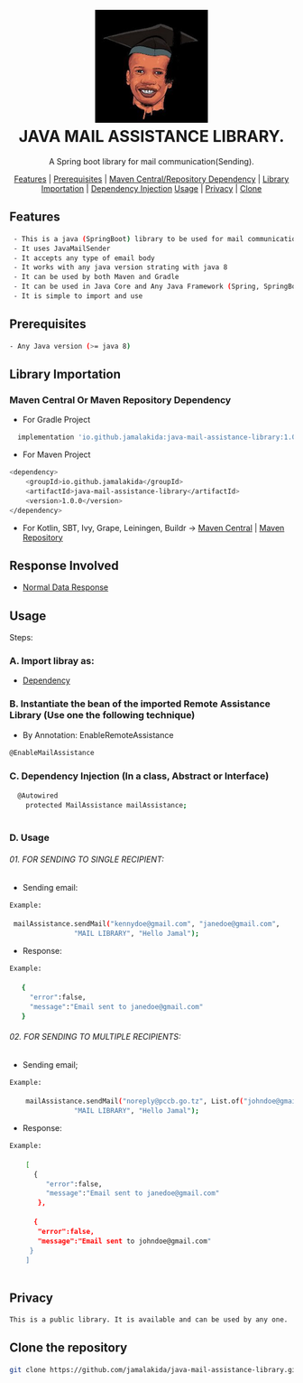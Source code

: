 <h1 align="center">
  <br>
  <img src="jamal.jpg" alt="Jamal Logo" width="200">
  <br>
  JAVA MAIL ASSISTANCE LIBRARY.
  <br>
</h1>

<p align="center">
  A Spring boot library for mail communication(Sending).
</p>

<p align="center">
  <a href="#features">Features</a> |
  <a href="#prerequisites">Prerequisites</a> |
  <a href="#mavenCentralDependency">Maven Central/Repository Dependency</a> |
  <a href="#libraryImportation">Library Importation</a> |
  <a href="#dependencyInjection">Dependency Injection</a> 
  <a href="#usage">Usage</a> |
  <a href="#privacy">Privacy</a> |
  <a href="#clone">Clone </a> 
</p>


## <a id="features"></a> Features
```bash
 - This is a java (SpringBoot) library to be used for mail communication(Sending)
 - It uses JavaMailSender
 - It accepts any type of email body
 - It works with any java version strating with java 8
 - It can be used by both Maven and Gradle 
 - It can be used in Java Core and Any Java Framework (Spring, SpringBoot, Kotlin)
 - It is simple to import and use
```

## <a id="prerequisites"></a> Prerequisites
```bash
- Any Java version (>= java 8)
```
## <a id="libraryImportation"></a>Library Importation
<a id="mavenCentralDependency"></a>
### <a id="mavenCentralDependency"></a>Maven Central Or Maven Repository Dependency
- For Gradle Project
```bash
  implementation 'io.github.jamalakida:java-mail-assistance-library:1.0.0'
```

-  For Maven Project
```bash
<dependency>
    <groupId>io.github.jamalakida</groupId>
    <artifactId>java-mail-assistance-library</artifactId>
    <version>1.0.0</version>
</dependency>
```

- For Kotlin, SBT, Ivy, Grape, Leiningen, Buildr ->
  <a href="https://central.sonatype.com/artifact/io.github.jamalakida/java-mail-assistance-library">Maven Central</a> | <a href="https://mvnrepository.com/artifact/io.github.jamalakida/java-mail-assistance-library/1.0.0">Maven Repository</a> 

## <a id="responses"></a> Response Involved
- <a href="#usage-single-data">Normal Data Response</a>

## <a id="usage"></a> Usage  
Steps: 
### A. Import libray as:
- <a href="#libraryImportation">Dependency</a>

### B. Instantiate the bean of the imported Remote Assistance Library (Use one the following technique)
- By Annotation: EnableRemoteAssistance
```bash
@EnableMailAssistance 
```

### <a id="dependencyInjection"></a> C. Dependency Injection (In a class, Abstract or Interface)
```bash
  @Autowired
    protected MailAssistance mailAssistance;
    
```

### D. <a id="usage-single-data"></a> Usage
###### 01. FOR SENDING TO SINGLE RECIPIENT:
- Sending email:
```bash
Example: 
  
 mailAssistance.sendMail("kennydoe@gmail.com", "janedoe@gmail.com",
                "MAIL LIBRARY", "Hello Jamal");
```

- Response:
```bash
Example: 
  
   {
     "error":false,
     "message":"Email sent to janedoe@gmail.com"
   }
```

###### 02. FOR SENDING TO MULTIPLE RECIPIENTS:
- Sending email;
```bash
Example: 
  
    mailAssistance.sendMail("noreply@pccb.go.tz", List.of("johndoe@gmail.com", "janedoe@gmail.com"),
                "MAIL LIBRARY", "Hello Jamal");
```

- Response:
```bash
Example: 

    [
      {
         "error":false,
         "message":"Email sent to janedoe@gmail.com"
       },
       
      {
       "error":false,
       "message":"Email sent to johndoe@gmail.com"
     }
    ]
 
```

## <a id="privacy"></a> Privacy
```bash
This is a public library. It is available and can be used by any one.
```

## <a id="clone"></a> Clone the repository
```bash
git clone https://github.com/jamalakida/java-mail-assistance-library.git
```


